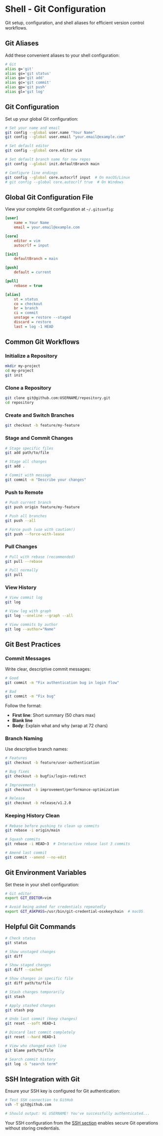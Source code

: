 # Shell - Git Configuration

Git setup, configuration, and shell aliases for efficient version control workflows.

## Git Aliases

Add these convenient aliases to your shell configuration:

```bash
# Git
alias g='git'
alias gs='git status'
alias ga='git add'
alias gc='git commit'
alias gp='git push'
alias gl='git log'
```

## Git Configuration

Set up your global Git configuration:

```bash
# Set your name and email
git config --global user.name "Your Name"
git config --global user.email "your.email@example.com"

# Set default editor
git config --global core.editor vim

# Set default branch name for new repos
git config --global init.defaultBranch main

# Configure line endings
git config --global core.autocrlf input  # On macOS/Linux
# git config --global core.autocrlf true  # On Windows
```

## Global Git Configuration File

View your complete Git configuration at `~/.gitconfig`:

```ini
[user]
    name = Your Name
    email = your.email@example.com

[core]
    editor = vim
    autocrlf = input

[init]
    defaultBranch = main

[push]
    default = current

[pull]
    rebase = true

[alias]
    st = status
    co = checkout
    br = branch
    ci = commit
    unstage = restore --staged
    discard = restore
    last = log -1 HEAD
```

## Common Git Workflows

### Initialize a Repository

```bash
mkdir my-project
cd my-project
git init
```

### Clone a Repository

```bash
git clone git@github.com:USERNAME/repository.git
cd repository
```

### Create and Switch Branches

```bash
git checkout -b feature/my-feature
```

### Stage and Commit Changes

```bash
# Stage specific files
git add path/to/file

# Stage all changes
git add .

# Commit with message
git commit -m "Describe your changes"
```

### Push to Remote

```bash
# Push current branch
git push origin feature/my-feature

# Push all branches
git push --all

# Force push (use with caution!)
git push --force-with-lease
```

### Pull Changes

```bash
# Pull with rebase (recommended)
git pull --rebase

# Pull normally
git pull
```

### View History

```bash
# View commit log
git log

# View log with graph
git log --oneline --graph --all

# View commits by author
git log --author="Name"
```

## Git Best Practices

### Commit Messages

Write clear, descriptive commit messages:

```bash
# Good
git commit -m "Fix authentication bug in login flow"

# Bad
git commit -m "Fix bug"
```

Follow the format:
- **First line**: Short summary (50 chars max)
- **Blank line**
- **Body**: Explain what and why (wrap at 72 chars)

### Branch Naming

Use descriptive branch names:

```bash
# Features
git checkout -b feature/user-authentication

# Bug fixes
git checkout -b bugfix/login-redirect

# Improvements
git checkout -b improvement/performance-optimization

# Release
git checkout -b release/v1.2.0
```

### Keeping History Clean

```bash
# Rebase before pushing to clean up commits
git rebase -i origin/main

# Squash commits
git rebase -i HEAD~3  # Interactive rebase last 3 commits

# Amend last commit
git commit --amend --no-edit
```

## Git Environment Variables

Set these in your shell configuration:

```bash
# Git editor
export GIT_EDITOR=vim

# Avoid being asked for credentials repeatedly
export GIT_ASKPASS=/usr/bin/git-credential-osxkeychain  # macOS
```

## Helpful Git Commands

```bash
# Check status
git status

# Show unstaged changes
git diff

# Show staged changes
git diff --cached

# Show changes in specific file
git diff path/to/file

# Stash changes temporarily
git stash

# Apply stashed changes
git stash pop

# Undo last commit (keep changes)
git reset --soft HEAD~1

# Discard last commit completely
git reset --hard HEAD~1

# View who changed each line
git blame path/to/file

# Search commit history
git log -S "search term"
```

## SSH Integration with Git

Ensure your SSH key is configured for Git authentication:

```bash
# Test SSH connection to GitHub
ssh -T git@github.com

# Should output: Hi USERNAME! You've successfully authenticated...
```

Your SSH configuration from the [SSH section](../ssh/index.md) enables secure Git operations without storing credentials.
